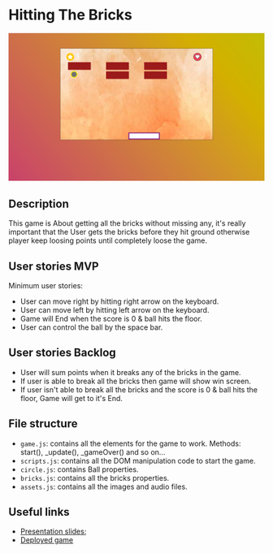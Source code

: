 # Hitting The Bricks

<img src="./images/game screenShot.png">

## Description

This game is About getting all the bricks without missing any, it's really important that the User gets the bricks before they hit ground otherwise player keep loosing points until completely loose the game.

## User stories MVP

Minimum user stories:

- User can move right by hitting right arrow on the keyboard.
- User can move left by hitting left arrow on the keyboard.
- Game will End when the score is 0 & ball hits the floor.
- User can control the ball by the space bar.

## User stories Backlog

- User will sum points when it breaks any of the bricks in the game.
- If user is able to break all the bricks then game will show win screen.
- If user isn't able to break all the bricks and the score is 0 & ball hits the floor, Game will get to it's End.

## File structure

- <code>game.js</code>: contains all the elements for the game to work. Methods: start(), \_update(), \_gameOver() and so on...
- <code>scripts.js</code>: contains all the DOM manipulation code to start the game.
- <code>circle.js</code>: contains Ball properties.
- <code>bricks.js</code>: contains all the bricks properties.
- <code>assets.js</code>: contains all the images and audio files.

## Useful links

- [Presentation slides](https://slides.com/wajahatali/minimal/edit);
- [Deployed game](https://wajahatfit.github.io/hitting-Bricks/)

